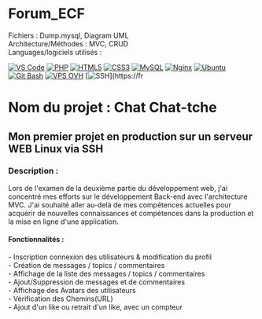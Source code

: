 # Forum_ECF

Fichiers : Dump.mysql, Diagram UML <br>
Architecture/Méthodes : MVC, CRUD <br>
Languages/logiciels utilisés : <br>

[![VS Code](https://img.shields.io/badge/VSCode-0078D4?style=for-the-badge&logo=visual%20studio%20code&logoColor=white)](https://code.visualstudio.com/)
[![PHP](https://img.shields.io/badge/PHP-777BB4?style=for-the-badge&logo=php&logoColor=white)](https://www.php.net/)
[![HTML5](https://img.shields.io/badge/HTML5-E34F26?style=for-the-badge&logo=html5&logoColor=white)](https://developer.mozilla.org/en-US/docs/Web/Guide/HTML/HTML5)
[![CSS3](https://img.shields.io/badge/CSS3-1572B6?style=for-the-badge&logo=css3&logoColor=white)](https://developer.mozilla.org/en-US/docs/Web/CSS)
[![MySQL](https://img.shields.io/badge/MySQL-005C84?style=for-the-badge&logo=mysql&logoColor=white)](https://www.mysql.com/)
[![Nginx](https://img.shields.io/badge/Nginx-009639?style=for-the-badge&logo=nginx&logoColor=white)](https://nginx.org/)
[![Ubuntu](https://img.shields.io/badge/Ubuntu-E95420?style=for-the-badge&logo=ubuntu&logoColor=white)](https://ubuntu.com/)
[![Git Bash](https://img.shields.io/badge/Git_Bash-F05032?style=for-the-badge&logo=git&logoColor=white)](https://git-scm.com/downloads)
[![VPS OVH](https://img.shields.io/badge/VPS_OVH-123F6D?style=for-the-badge&logo=ovh&logoColor=white)](https://www.ovh.com/vps/)
[![SSH](https://img.shields.io/badge/SSH-4C4C4D?style=for-the-badge&logo=ssh&logoColor=white)](https://fr


<h1> Nom du projet : Chat Chat-tche </h1>

<h2> Mon premier projet en production sur un serveur WEB Linux via SSH </h2>

<h3>Description : </h2>
  Lors de l'examen de la deuxième partie du développement web, j'ai concentré mes efforts sur le développement Back-end avec l'architecture MVC. J'ai souhaité aller au-delà de mes compétences actuelles pour acquérir de nouvelles connaissances et compétences dans la production et la mise en ligne d'une application.


<h4>Fonctionnalités :</h4>
 - Inscription connexion des utilisateurs & modification du profil <br>
 - Création de messages / topics / commentaires <br>
 - Affichage de la liste des messages / topics / commentaires <br>
 - Ajout/Suppression de messages et de commentaires <br>
 - Affichage des Avatars des utilisateurs <br>
 - Vérification des Chemins(URL) <br>
 - Ajout d'un like ou retrait d'un like, avec un compteur <br>
